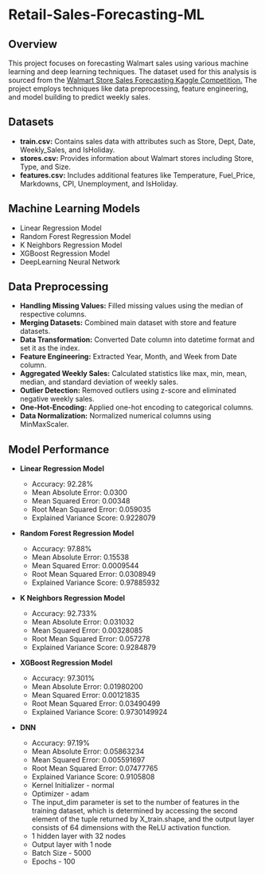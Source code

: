 # Retail-Sales-Forecasting-ML
## Overview
This project focuses on forecasting Walmart sales using various machine learning and deep learning techniques. The dataset used for this analysis is sourced from the [Walmart Store Sales Forecasting Kaggle Competition.](https://www.kaggle.com/c/walmart-recruiting-store-sales-forecasting) The project employs techniques like data preprocessing, feature engineering, and model building to predict weekly sales.

## Datasets
- **train.csv:** Contains sales data with attributes such as Store, Dept, Date, Weekly_Sales, and IsHoliday.
- **stores.csv:** Provides information about Walmart stores including Store, Type, and Size.
- **features.csv:** Includes additional features like Temperature, Fuel_Price, Markdowns, CPI, Unemployment, and IsHoliday.

## Machine Learning Models
- Linear Regression Model
- Random Forest Regression Model
- K Neighbors Regression Model
- XGBoost Regression Model
- DeepLearning Neural Network

## Data Preprocessing
- **Handling Missing Values:** Filled missing values using the median of respective columns.
- **Merging Datasets:** Combined main dataset with store and feature datasets.
- **Data Transformation:** Converted Date column into datetime format and set it as the index.
- **Feature Engineering:** Extracted Year, Month, and Week from Date column.
- **Aggregated Weekly Sales:** Calculated statistics like max, min, mean, median, and standard deviation of weekly sales.
- **Outlier Detection:** Removed outliers using z-score and eliminated negative weekly sales.
- **One-Hot-Encoding:** Applied one-hot encoding to categorical columns.
- **Data Normalization:** Normalized numerical columns using MinMaxScaler.

## Model Performance
- **Linear Regression Model**
  - Accuracy: 92.28%  
  - Mean Absolute Error: 0.0300
  - Mean Squared Error: 0.00348
  - Root Mean Squared Error: 0.059035
  - Explained Variance Score: 0.9228079

- **Random Forest Regression Model**
  - Accuracy: 97.88%
  - Mean Absolute Error: 0.15538
  - Mean Squared Error: 0.0009544
  - Root Mean Squared Error: 0.0308949
  - Explained Variance Score: 0.97885932

- **K Neighbors Regression Model**
  - Accuracy: 92.733%
  - Mean Absolute Error: 0.031032
  - Mean Squared Error: 0.00328085
  - Root Mean Squared Error: 0.057278
  - Explained Variance Score: 0.9284879

- **XGBoost Regression Model**
  - Accuracy: 97.301%
  - Mean Absolute Error: 0.01980200
  - Mean Squared Error: 0.00121835
  - Root Mean Squared Error: 0.03490499
  - Explained Variance Score: 0.9730149924
  
- **DNN**
  - Accuracy: 97.19%
  - Mean Absolute Error: 0.05863234
  - Mean Squared Error: 0.005591697
  - Root Mean Squared Error: 0.07477765
  - Explained Variance Score: 0.9105808
  - Kernel Initializer - normal
  - Optimizer - adam
  - The input_dim parameter is set to the number of features in the training dataset, which is determined by accessing the second element of the tuple returned by X_train.shape, and the output layer consists of 64 dimensions with the ReLU activation function.
  - 1 hidden layer with 32 nodes
  - Output layer with 1 node
  - Batch Size - 5000
  - Epochs - 100
